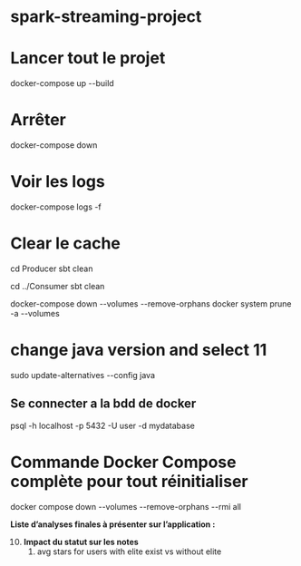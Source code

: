 # spark-streaming-project

# Lancer tout le projet
docker-compose up --build

# Arrêter
docker-compose down

# Voir les logs
docker-compose logs -f

# Clear le cache
cd Producer
sbt clean

cd ../Consumer
sbt clean

docker-compose down --volumes --remove-orphans
docker system prune -a --volumes

# change java version and select 11
sudo update-alternatives --config java

## Se connecter a la bdd de docker
psql -h localhost -p 5432 -U user -d mydatabase

# Commande Docker Compose complète pour tout réinitialiser 
docker compose down --volumes --remove-orphans --rmi all

**Liste d’analyses finales à présenter sur l’application :**

<!-- 1. __Les entreprises les plus notés et les mieux notés par catégories__
    1. categories, name (business)
    2. count of review_id & avg of stars (review) -->

<!-- 2. __Les établissements les plus populaires par mois__
    1. count of review_id by business_id by date (review) -->
    
<!-- 3. __Les établissements les plus cool / fun / useful__
    1. count of useful by business_id (review) -->

<!-- 4. __Taux de fermeture des établissements selon leur note__
    1. avg of stars & count of review_id if business.is_open = false (business) -->

<!-- 5. __Evolution de l’activité sur Yelp par mois/an__
    1. count of review_id by date (review)
    2. count of user_id by date (user)
    3. count of business_id by date ?? (business) -->
    
<!-- 6. __Les utilisateurs les plus influents (utiles / fun / cool)__
    1. count of useful by user_id (user) -->

<!-- 7. __Les utilisateurs les plus populaires__
    1. count fans by user_id & count friends by user_id (user) -->

<!-- 8. __Les utilisateurs les plus fidèles par entreprise__
    1. count pair (review_id, business_id) (review) -->

<!-- 9. __Apex Predator users__
    1. user_id with max elite (user) -->
    
10. __Impact du statut sur les notes__
    1. avg stars for users with elite exist vs without elite
